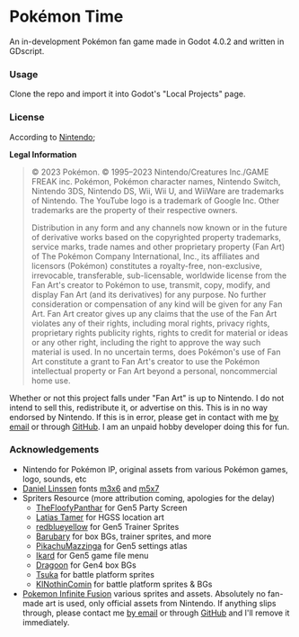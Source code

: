 # Pokémon Time

An in-development Pokémon fan game made in Godot 4.0.2 and written in GDscript.

### Usage

Clone the repo and import it into Godot's "Local Projects" page.

### License

According to [Nintendo](https://www.pokemon.com/us/legal/);

**Legal Information**

> © 2023 Pokémon. © 1995–2023 Nintendo/Creatures Inc./GAME FREAK inc. Pokémon, Pokémon character names, Nintendo Switch, Nintendo 3DS, Nintendo DS, Wii, Wii U, and WiiWare are trademarks of Nintendo. The YouTube logo is a trademark of Google Inc. Other trademarks are the property of their respective owners.
>
> Distribution in any form and any channels now known or in the future of derivative works based on the copyrighted property trademarks, service marks, trade names and other proprietary property (Fan Art) of The Pokémon Company International, Inc., its affiliates and licensors (Pokémon) constitutes a royalty-free, non-exclusive, irrevocable, transferable, sub-licensable, worldwide license from the Fan Art's creator to Pokémon to use, transmit, copy, modify, and display Fan Art (and its derivatives) for any purpose. No further consideration or compensation of any kind will be given for any Fan Art. Fan Art creator gives up any claims that the use of the Fan Art violates any of their rights, including moral rights, privacy rights, proprietary rights publicity rights, rights to credit for material or ideas or any other right, including the right to approve the way such material is used. In no uncertain terms, does Pokémon's use of Fan Art constitute a grant to Fan Art's creator to use the Pokémon intellectual property or Fan Art beyond a personal, noncommercial home use.

Whether or not this project falls under "Fan Art" is up to Nintendo. I do not intend to sell this, redistribute it, or advertise on this. This is in no way endorsed by Nintendo. If this is in error, please get in contact with me [by email](mailto:char73@pm.me) or through [GitHub](https://github.com/lilykiwi). I am an unpaid hobby developer doing this for fun.

### Acknowledgements

- Nintendo for Pokémon IP, original assets from various Pokémon games, logo, sounds, etc
- [Daniel Linssen](https://twitter.com/managore) fonts [m3x6](https://managore.itch.io/m3x6?download) and [m5x7](https://managore.itch.io/m5x7)
- Spriters Resource (more attribution coming, apologies for the delay)
  - [TheFloofyPanthar](https://www.deviantart.com/thefloofypanthar) for Gen5 Party Screen
  - [Latias Tamer](https://www.deviantart.com/latias-tamer) for HGSS location art
  - [redblueyellow](https://www.spriters-resource.com/submitter/redblueyellow/) for Gen5 Trainer Sprites
  - [Barubary](https://www.spriters-resource.com/submitter/barubary/) for box BGs, trainer sprites, and more
  - [PikachuMazzinga](https://www.spriters-resource.com/submitter/pikachumazzinga/) for Gen5 settings atlas
  - [Ikard](https://www.spriters-resource.com/submitter/ikard/) for Gen5 game file menu
  - [Dragoon](https://www.spriters-resource.com/submitter/dragoon/) for Gen4 box BGs
  - [Tsuka](https://www.spriters-resource.com/submitter/tsuka/) for battle platform sprites
  - [KlNothinComin](https://www.spriters-resource.com/submitter/klnothincomin/) for battle platform sprites & BGs
- [Pokemon Infinite Fusion](https://www.pokecommunity.com/showthread.php?t=347883) various sprites and assets. Absolutely no fan-made art is used, only official assets from Nintendo. If anything slips through, please contact me [by email](mailto:char73@pm.me) or through [GitHub](https://github.com/lilykiwi) and I'll remove it immediately.
